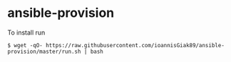 # ansible-provision

To install run

```
$ wget -qO- https://raw.githubusercontent.com/ioannisGiak89/ansible-provision/master/run.sh | bash
```
